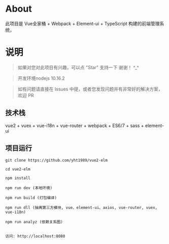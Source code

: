 
# About

此项目是 Vue全家桶 + Webpack + Element-ui + TypeScript 构建的前端管理系统，


# 说明

>  如果对您对此项目有兴趣，可以点 "Star" 支持一下 谢谢！ ^_^

>  开发环境nodejs 10.16.2

>  如有问题请直接在 Issues 中提，或者您发现问题并有非常好的解决方案，欢迎 PR




## 技术栈

vue2 + vuex + vue-i18n + vue-router + webpack + ES6/7 + sass + element-ui


## 项目运行


```
git clone https://github.com/yht1989/vue2-elm  

cd vue2-elm

npm install 

npm run dev (本地环境)

npm run build (打包编译)

npm run dll (抽离第三方模块, vue、element-ui、axios, vue-router, vuex, vue-i18n)

npm run analyz (依赖关系图)


访问: http://localhost:8080

```